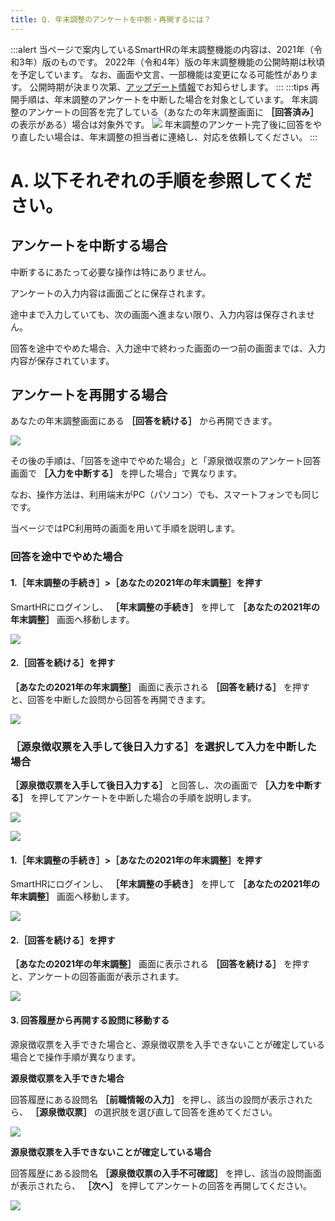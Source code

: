 ```yaml
---
title: Q. 年末調整のアンケートを中断・再開するには？
---
```

:::alert
当ページで案内しているSmartHRの年末調整機能の内容は、2021年（令和3年）版のものです。
2022年（令和4年）版の年末調整機能の公開時期は秋頃を予定しています。
なお、画面や文言、一部機能は変更になる可能性があります。
公開時期が決まり次第、[アップデート情報](https://smarthr.jp/update%E2%80%9D)でお知らせします。
:::
:::tips
再開手順は、年末調整のアンケートを中断した場合を対象としています。
年末調整のアンケートの回答を完了している（あなたの年末調整画面に **［回答済み］** の表示がある）場合は対象外です。
![](./01________SmartHR____________.png)
年末調整のアンケート完了後に回答をやり直したい場合は、年末調整の担当者に連絡し、対応を依頼してください。
:::

# A. 以下それぞれの手順を参照してください。

## アンケートを中断する場合

中断するにあたって必要な操作は特にありません。

アンケートの入力内容は画面ごとに保存されます。

途中まで入力していても、次の画面へ進まない限り、入力内容は保存されません。

回答を途中でやめた場合、入力途中で終わった画面の一つ前の画面までは、入力内容が保存されています。

## アンケートを再開する場合

あなたの年末調整画面にある **［回答を続ける］** から再開できます。

![](./upload_760a7287579ec7a17a5ad4d07d92b7be.png)

その後の手順は、「回答を途中でやめた場合」と「源泉徴収票のアンケート回答画面で **［入力を中断する］** を押した場合」で異なります。

なお、操作方法は、利用端末がPC（パソコン）でも、スマートフォンでも同じです。

当ページではPC利用時の画面を用いて手順を説明します。

### 回答を途中でやめた場合

#### 1.［年末調整の手続き］>［あなたの2021年の年末調整］を押す

SmartHRにログインし、 **［年末調整の手続き］** を押して **［あなたの2021年の年末調整］** 画面へ移動します。

![](./upload_196ba5e625c662a0f04ce76005cb6ea7.png)

#### 2.［回答を続ける］を押す

 **［あなたの2021年の年末調整］** 画面に表示される **［回答を続ける］** を押すと、回答を中断した設問から回答を再開できます。

![](https://knowledge.smarthr.jp/hc/article_attachments/4405840080409/upload_760a7287579ec7a17a5ad4d07d92b7be.png)

### ［源泉徴収票を入手して後日入力する］を選択して入力を中断した場合

 **［源泉徴収票を入手して後日入力する］** と回答し、次の画面で **［入力を中断する］** を押してアンケートを中断した場合の手順を説明します。

![](./02________SmartHR____________.png)

![](./03________SmartHR____________.png)

#### 1.［年末調整の手続き］>［あなたの2021年の年末調整］を押す

SmartHRにログインし、 **［年末調整の手続き］** を押して **［あなたの2021年の年末調整］** 画面へ移動します。

![](https://knowledge.smarthr.jp/hc/article_attachments/4405848027161/upload_196ba5e625c662a0f04ce76005cb6ea7.png)

#### 2.［回答を続ける］を押す

 **［あなたの2021年の年末調整］** 画面に表示される **［回答を続ける］** を押すと、アンケートの回答画面が表示されます。

![](https://knowledge.smarthr.jp/hc/article_attachments/4405840080409/upload_760a7287579ec7a17a5ad4d07d92b7be.png)

#### 3\. 回答履歴から再開する設問に移動する

源泉徴収票を入手できた場合と、源泉徴収票を入手できないことが確定している場合とで操作手順が異なります。

**源泉徴収票を入手できた場合**

回答履歴にある設問名 **［前職情報の入力］** を押し、該当の設問が表示されたら、 **［源泉徴収票］** の選択肢を選び直して回答を進めてください。

![](./04________SmartHR____________.png)

**源泉徴収票を入手できないことが確定している場合**

回答履歴にある設問名 **［源泉徴収票の入手不可確認］** を押し、該当の設問画面が表示されたら、 **［次へ］** を押してアンケートの回答を再開してください。

![](./05________SmartHR____________.png)
